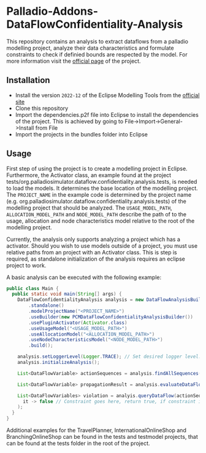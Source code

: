 # Palladio-Addons-DataFlowConfidentiality-Analysis

This repository contains an analysis to extract dataflows from a palladio modelling project,
analyze their data characteristics and formulate constraints to check if definied bounds are respected by the model.
For more information visit the [official page](https://fluidtrust.ipd.kit.edu/home/) of the project.

## Installation

- Install the version `2022-12` of the Eclipse Modelling Tools from the
  [official site](https://www.eclipse.org/downloads/packages/release/2022-12/r/eclipse-modeling-tools)
- Clone this repository
- Import the dependencies.p2f file into Eclipse to install the dependencies of the project.
  This is achieved by going to File->Import->General->Install from File
- Import the projects in the bundles folder into Eclipse

## Usage

First step of using the project is to create a modelling project in Eclipse.
Furthermore, the Activator class,
an example found at the project tests/org.palladiosimulator.dataflow.confidentiality.analysis.tests,
is needed to load the models.
It determines the base location of the modelling project.
The `PROJECT_NAME` in the example code is determined by the project name
(e.g. org.palladiosimulator.dataflow.confidentiality.analysis.tests) of the modelling project that should be analyzed.
The `USAGE_MODEL_PATH`, `ALLOCATION_MODEL_PATH` and `NODE_MODEL_PATH` describe the path of to the usage, allocation and node characteristics model relative to the root of the modelling project.

Currently, the analysis only supports analyzing a project which has a activator.
Should you wish to use models outside of a project, you must use relative paths from an project with an Activator class.
This is step is required, as standalone initialization of the analysis requires an eclipse project to work.

A basic analysis can be executed with the following example:

```java
public class Main {
  public static void main(String[] args) {
    DataFlowConfidentialityAnalysis analysis = new DataFlowAnalysisBuilder()
        .standalone()
        .modelProjectName("<PROJECT_NAME>")
        .useBuilder(new PCMDataFlowConfidentialityAnalysisBuilder())
        .usePluginActivator(Activator.class)
        .useUsageModel("<USAGE_MODEL_PATH>")
        .useAllocationModel("<ALLOCATION_MODEL_PATH>")
        .useNodeCharacteristicsModel("<NODE_MODEL_PATH>")
        .build();

    analysis.setLoggerLevel(Logger.TRACE); // Set desired logger level. Level.TRACE provides additional propagation Information
    analysis.initializeAnalysis();

    List<DataFlowVariable> actionSequences = analysis.findAllSequences();

    List<DataFlowVariable> propagationResult = analysis.evaluateDataFlows(actionSequences);

    List<DataFlowVariables> violation = analyis.queryDataFlow(actionSequences,
      it -> false // Constraint goes here, return true, if constraint is violated
    );
  }
}
```

Additional examples for the TravelPlanner, InternationalOnlineShop and BranchingOnlineShop can be found in the tests and testmodel projects, that can be found at the tests folder in the root of the project.

